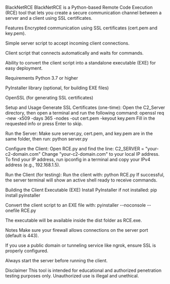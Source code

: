 BlackNetRCE
BlackNetRCE is a Python-based Remote Code Execution (RCE) tool that lets you create a secure communication channel between a server and a client using SSL certificates.

Features
Encrypted communication using SSL certificates (cert.pem and key.pem).

Simple server script to accept incoming client connections.

Client script that connects automatically and waits for commands.

Ability to convert the client script into a standalone executable (EXE) for easy deployment.

Requirements
Python 3.7 or higher

PyInstaller library (optional, for building EXE files)

OpenSSL (for generating SSL certificates)

Setup and Usage
Generate SSL Certificates (one-time):
Open the C2_Server directory, then open a terminal and run the following command:
openssl req -new -x509 -days 365 -nodes -out cert.pem -keyout key.pem
Fill in the requested info or press Enter to skip.

Run the Server:
Make sure server.py, cert.pem, and key.pem are in the same folder, then run:
python server.py

Configure the Client:
Open RCE.py and find the line:
C2_SERVER = "your-c2-domain.com"
Change "your-c2-domain.com" to your local IP address.
To find your IP address, run ipconfig in a terminal and copy your IPv4 address (e.g., 192.168.1.5).

Run the Client (for testing):
Run the client with:
python RCE.py
If successful, the server terminal will show an active shell ready to receive commands.

Building the Client Executable (EXE)
Install PyInstaller if not installed:
pip install pyinstaller

Convert the client script to an EXE file with:
pyinstaller --noconsole --onefile RCE.py

The executable will be available inside the dist folder as RCE.exe.

Notes
Make sure your firewall allows connections on the server port (default is 443).

If you use a public domain or tunneling service like ngrok, ensure SSL is properly configured.

Always start the server before running the client.

Disclaimer
This tool is intended for educational and authorized penetration testing purposes only. Unauthorized use is illegal and unethical.
